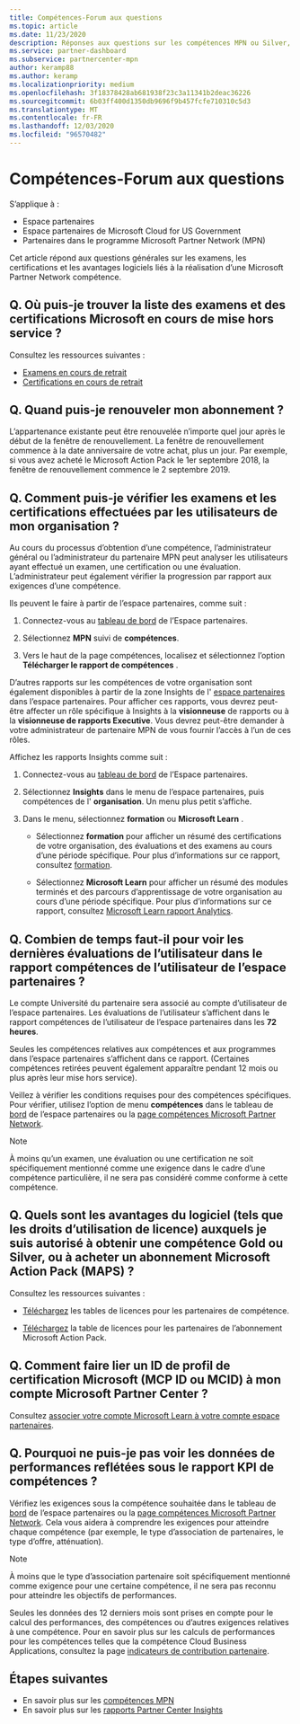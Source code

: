 ```yaml
---
title: Compétences-Forum aux questions
ms.topic: article
ms.date: 11/23/2020
description: Réponses aux questions sur les compétences MPN ou Silver, l’expiration, le renouvellement ou l’activation de licences pour Azure, Cloud, Visual Studio, techniques, avantages du support technique.
ms.service: partner-dashboard
ms.subservice: partnercenter-mpn
author: keramp88
ms.author: keramp
ms.localizationpriority: medium
ms.openlocfilehash: 3f18378428ab681938f23c3a11341b2deac36226
ms.sourcegitcommit: 6b03ff400d1350db9696f9b457fcfe710310c5d3
ms.translationtype: MT
ms.contentlocale: fr-FR
ms.lasthandoff: 12/03/2020
ms.locfileid: "96570482"
---
```

# <a name="competencies---frequently-asked-questions"></a>Compétences-Forum aux questions

S’applique à :

- Espace partenaires
- Espace partenaires de Microsoft Cloud for US Government
- Partenaires dans le programme Microsoft Partner Network (MPN)

Cet article répond aux questions générales sur les examens, les certifications et les avantages logiciels liés à la réalisation d’une Microsoft Partner Network compétence.

## <a name="q-where-can-i-find-the-list-of-exams-and-microsoft-certifications-being-retired"></a>Q. Où puis-je trouver la liste des examens et des certifications Microsoft en cours de mise hors service ?

Consultez les ressources suivantes :

- [Examens en cours de retrait](/learn/certifications/retired-certification-exams)
- [Certifications en cours de retrait](/learn/certifications/retired-certifications)

## <a name="q-when-can-i-renew-my-membership"></a>Q. Quand puis-je renouveler mon abonnement ?

L’appartenance existante peut être renouvelée n’importe quel jour après le début de la fenêtre de renouvellement. La fenêtre de renouvellement commence à la date anniversaire de votre achat, plus un jour. Par exemple, si vous avez acheté le Microsoft Action Pack le 1er septembre 2018, la fenêtre de renouvellement commence le 2 septembre 2019.

## <a name="q-how-can-i-verify-the-exams-and-certifications-taken-by-my-organizations-users"></a>Q. Comment puis-je vérifier les examens et les certifications effectuées par les utilisateurs de mon organisation ?

Au cours du processus d’obtention d’une compétence, l’administrateur général ou l’administrateur du partenaire MPN peut analyser les utilisateurs ayant effectué un examen, une certification ou une évaluation. L’administrateur peut également vérifier la progression par rapport aux exigences d’une compétence.

Ils peuvent le faire à partir de l’espace partenaires, comme suit :

1. Connectez-vous au [tableau de bord](https://partner.microsoft.com/dashboard) de l’Espace partenaires.

1. Sélectionnez **MPN** suivi de **compétences**.

1. Vers le haut de la page compétences, localisez et sélectionnez l’option **Télécharger le rapport de compétences** .

D’autres rapports sur les compétences de votre organisation sont également disponibles à partir de la zone Insights de l' [espace partenaires](partner-center-insights.md) dans l’espace partenaires. Pour afficher ces rapports, vous devrez peut-être affecter un rôle spécifique à Insights à la **visionneuse** de rapports ou à la **visionneuse de rapports Executive**. Vous devrez peut-être demander à votre administrateur de partenaire MPN de vous fournir l’accès à l’un de ces rôles.

Affichez les rapports Insights comme suit :

1. Connectez-vous au [tableau de bord](https://partner.microsoft.com/dashboard) de l’Espace partenaires.

1. Sélectionnez **Insights** dans le menu de l’espace partenaires, puis compétences de l' **organisation**. Un menu plus petit s’affiche.

1. Dans le menu, sélectionnez **formation** ou **Microsoft Learn** .

   - Sélectionnez **formation** pour afficher un résumé des certifications de votre organisation, des évaluations et des examens au cours d’une période spécifique. Pour plus d’informations sur ce rapport, consultez [formation](pci-training-dashboard.md).

   - Sélectionnez **Microsoft Learn** pour afficher un résumé des modules terminés et des parcours d’apprentissage de votre organisation au cours d’une période spécifique. Pour plus d’informations sur ce rapport, consultez [Microsoft Learn rapport Analytics](ms-learn-analytics.md).

## <a name="q-how-long-does-it-take-to-see-the-latest-user-assessments-in-the-partner-center-user-skills-report"></a>Q. Combien de temps faut-il pour voir les dernières évaluations de l’utilisateur dans le rapport compétences de l’utilisateur de l’espace partenaires ?

Le compte Université du partenaire sera associé au compte d’utilisateur de l’espace partenaires. Les évaluations de l’utilisateur s’affichent dans le rapport compétences de l’utilisateur de l’espace partenaires dans les **72 heures**.

Seules les compétences relatives aux compétences et aux programmes dans l’espace partenaires s’affichent dans ce rapport. (Certaines compétences retirées peuvent également apparaître pendant 12 mois ou plus après leur mise hors service).

Veillez à vérifier les conditions requises pour des compétences spécifiques. Pour vérifier, utilisez l’option de menu **compétences** dans le tableau de [bord](https://partner.microsoft.com/dashboard) de l’espace partenaires ou la [page compétences Microsoft Partner Network](https://partner.microsoft.com/membership/competencies).

> [!NOTE]
> À moins qu’un examen, une évaluation ou une certification ne soit spécifiquement mentionné comme une exigence dans le cadre d’une compétence particulière, il ne sera pas considéré comme conforme à cette compétence.

## <a name="q-what-are-the-software-benefits-such-as-license-use-rights-that-i-am-entitled-to-when-i-achieve-a-gold-or-silver-competency-or-buy-a-microsoft-action-pack-subscription-maps"></a>Q. Quels sont les avantages du logiciel (tels que les droits d’utilisation de licence) auxquels je suis autorisé à obtenir une compétence Gold ou Silver, ou à acheter un abonnement Microsoft Action Pack (MAPS) ?

Consultez les ressources suivantes :

- [Téléchargez](https://assetsprod.microsoft.com/mpn-maps-software-iur-competency-license-table.docx) les tables de licences pour les partenaires de compétence.

- [Téléchargez](https://assetsprod.microsoft.com/en-us/microsoft-action-pack-license-table.pdf) la table de licences pour les partenaires de l’abonnement Microsoft Action Pack.

## <a name="q-how-do-i-link-a-microsoft-certification-profile-id-mcp-id-or-mcid-to-my-microsoft-partner-center-account"></a>Q. Comment faire lier un ID de profil de certification Microsoft (MCP ID ou MCID) à mon compte Microsoft Partner Center ?

Consultez [associer votre compte Microsoft Learn à votre compte espace partenaires](ms-learn-associate.md).

## <a name="q-why-cant-i-see-the-performance-data-reflected-under-the-competencies-kpis-report"></a>Q. Pourquoi ne puis-je pas voir les données de performances reflétées sous le rapport KPI de compétences ?

Vérifiez les exigences sous la compétence souhaitée dans le tableau de [bord](https://partner.microsoft.com/dashboard) de l’espace partenaires ou la [page compétences Microsoft Partner Network](https://partner.microsoft.com/membership/competencies). Cela vous aidera à comprendre les exigences pour atteindre chaque compétence (par exemple, le type d’association de partenaires, le type d’offre, atténuation).

> [!NOTE]
> À moins que le type d’association partenaire soit spécifiquement mentionné comme exigence pour une certaine compétence, il ne sera pas reconnu pour atteindre les objectifs de performances.
>
> Seules les données des 12 derniers mois sont prises en compte pour le calcul des performances, des compétences ou d’autres exigences relatives à une compétence. Pour en savoir plus sur les calculs de performances pour les compétences telles que la compétence Cloud Business Applications, consultez la page [indicateurs de contribution partenaire](partner-contribution-indicators.md).

## <a name="next-steps"></a>Étapes suivantes

- En savoir plus sur les [compétences MPN](learn-about-competencies.md)
- En savoir plus sur les [rapports Partner Center Insights](partner-center-insights.md)
